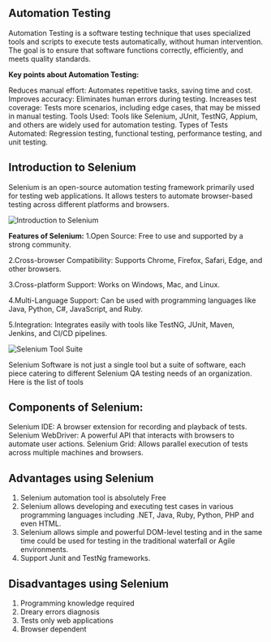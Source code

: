 ## Automation Testing

Automation Testing is a software testing technique that uses specialized tools and scripts to execute tests automatically, without human intervention. The goal is to ensure that software functions correctly, efficiently, and meets quality standards.

**Key points about Automation Testing:**

Reduces manual effort: Automates repetitive tasks, saving time and cost.
Improves accuracy: Eliminates human errors during testing.
Increases test coverage: Tests more scenarios, including edge cases, that may be missed in manual testing.
Tools Used: Tools like Selenium, JUnit, TestNG, Appium, and others are widely used for automation testing.
Types of Tests Automated: Regression testing, functional testing, performance testing, and unit testing.


## Introduction to Selenium

Selenium is an open-source automation testing framework primarily used for testing web applications. It allows testers to automate browser-based testing across different platforms and browsers.

![Introduction to Selenium](https://www.softwaretestinghelp.com/wp-content/qa/uploads/2014/10/Selenium-intro-1-new.jpg)

**Features of Selenium:**
1.Open Source: Free to use and supported by a strong community.

2.Cross-browser Compatibility: Supports Chrome, Firefox, Safari, Edge, and other browsers.

3.Cross-platform Support: Works on Windows, Mac, and Linux.

4.Multi-Language Support: Can be used with programming languages like Java, Python, C#, JavaScript, and Ruby.

5.Integration: Integrates easily with tools like TestNG, JUnit, Maven, Jenkins, and CI/CD pipelines.


![Selenium Tool Suite](https://www.guru99.com/images/SeleniumSuite.png)








Selenium Software is not just a single tool but a suite of software, each piece catering to different Selenium QA testing needs of an organization. Here is the list of tools
## Components of Selenium:
Selenium IDE: A browser extension for recording and playback of tests.
Selenium WebDriver: A powerful API that interacts with browsers to automate user actions.
Selenium Grid: Allows parallel execution of tests across multiple machines and browsers.




## Advantages using Selenium
1. Selenium automation tool is absolutely Free
2. Selenium allows developing and executing test cases
in various programming languages including .NET,
Java, Ruby, Python, PHP and even HTML.
3. Selenium allows simple and powerful DOM-level
testing and in the same time could be used for
testing in the traditional waterfall or Agile
environments.
4. Support Junit and TestNg frameworks.

## Disadvantages using Selenium
1. Programming knowledge required
2. Dreary errors diagnosis
3. Tests only web applications
4. Browser dependent



